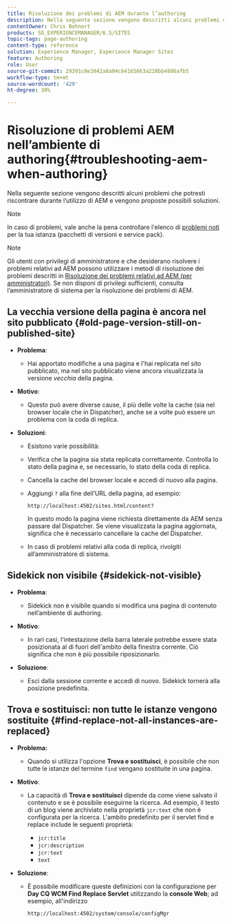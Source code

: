 ```yaml
---
title: Risoluzione dei problemi di AEM durante l’authoring
description: Nella seguente sezione vengono descritti alcuni problemi che potresti riscontrare durante l’utilizzo di AEM e vengono proposte possibili soluzioni.
contentOwner: Chris Bohnert
products: SG_EXPERIENCEMANAGER/6.5/SITES
topic-tags: page-authoring
content-type: reference
solution: Experience Manager, Experience Manager Sites
feature: Authoring
role: User
source-git-commit: 29391c8e3042a8a04c64165663a228bb4886afb5
workflow-type: tm+mt
source-wordcount: '429'
ht-degree: 30%

---
```


# Risoluzione di problemi AEM nell’ambiente di authoring{#troubleshooting-aem-when-authoring}

Nella seguente sezione vengono descritti alcuni problemi che potresti riscontrare durante l’utilizzo di AEM e vengono proposte possibili soluzioni.

>[!NOTE]
>
>In caso di problemi, vale anche la pena controllare l&#39;elenco di [problemi noti](/help/release-notes/release-notes.md) per la tua istanza (pacchetti di versioni e service pack).

>[!NOTE]
>
>Gli utenti con privilegi di amministratore e che desiderano risolvere i problemi relativi ad AEM possono utilizzare i metodi di risoluzione dei problemi descritti in [Risoluzione dei problemi relativi ad AEM (per amministratori)](/help/sites-administering/troubleshoot.md). Se non disponi di privilegi sufficienti, consulta l’amministratore di sistema per la risoluzione dei problemi di AEM.

## La vecchia versione della pagina è ancora nel sito pubblicato {#old-page-version-still-on-published-site}

* **Problema**:

   * Hai apportato modifiche a una pagina e l&#39;hai replicata nel sito pubblicato, ma nel sito pubblicato viene ancora visualizzata la versione *vecchia* della pagina.

* **Motivo**:

   * Questo può avere diverse cause, il più delle volte la cache (sia nel browser locale che in Dispatcher), anche se a volte può essere un problema con la coda di replica.

* **Soluzioni**:

   * Esistono varie possibilità:
   * Verifica che la pagina sia stata replicata correttamente. Controlla lo stato della pagina e, se necessario, lo stato della coda di replica.
   * Cancella la cache del browser locale e accedi di nuovo alla pagina.
   * Aggiungi `?` alla fine dell’URL della pagina, ad esempio:

     `http://localhost:4502/sites.html/content?`

     In questo modo la pagina viene richiesta direttamente da AEM senza passare dal Dispatcher. Se viene visualizzata la pagina aggiornata, significa che è necessario cancellare la cache del Dispatcher.

   * In caso di problemi relativi alla coda di replica, rivolgiti all’amministratore di sistema.

## Sidekick non visibile {#sidekick-not-visible}

* **Problema**:

   * Sidekick non è visibile quando si modifica una pagina di contenuto nell’ambiente di authoring.

* **Motivo**:

   * In rari casi, l&#39;intestazione della barra laterale potrebbe essere stata posizionata al di fuori dell&#39;ambito della finestra corrente. Ciò significa che non è più possibile riposizionarlo.

* **Soluzione**:

   * Esci dalla sessione corrente e accedi di nuovo. Sidekick tornerà alla posizione predefinita.

## Trova e sostituisci: non tutte le istanze vengono sostituite {#find-replace-not-all-instances-are-replaced}

* **Problema:**

   * Quando si utilizza l&#39;opzione **Trova e sostituisci**, è possibile che non tutte le istanze del termine `find` vengano sostituite in una pagina.

* **Motivo**:

   * La capacità di **Trova e sostituisci** dipende da come viene salvato il contenuto e se è possibile eseguirne la ricerca. Ad esempio, il testo di un blog viene archiviato nella proprietà `jcr:text` che non è configurata per la ricerca. L&#39;ambito predefinito per il servlet find e replace include le seguenti proprietà:

      * `jcr:title`
      * `jcr:description`
      * `jcr:text`
      * `text`

* **Soluzione**:

   * È possibile modificare queste definizioni con la configurazione per **Day CQ WCM Find Replace Servlet** utilizzando la **console Web**; ad esempio, all&#39;indirizzo

     `http://localhost:4502/system/console/configMgr`
